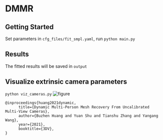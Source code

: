 # DMMR

## Getting Started
Set parameters in ```cfg_files/fit_smpl.yaml```, run ```python main.py```

## Results
The fitted results will be saved in ```output```

## Visualize extrinsic camera parameters
```python viz_cameras.py```
![figure](/images/optimize.gif)


```
@inproceedings{huang2021dynamic,
      title={Dynamic Multi-Person Mesh Recovery From Uncalibrated Multi-View Cameras}, 
      author={Buzhen Huang and Yuan Shu and Tianshu Zhang and Yangang Wang},
      year={2021},
      booktitle={3DV},
}
```

